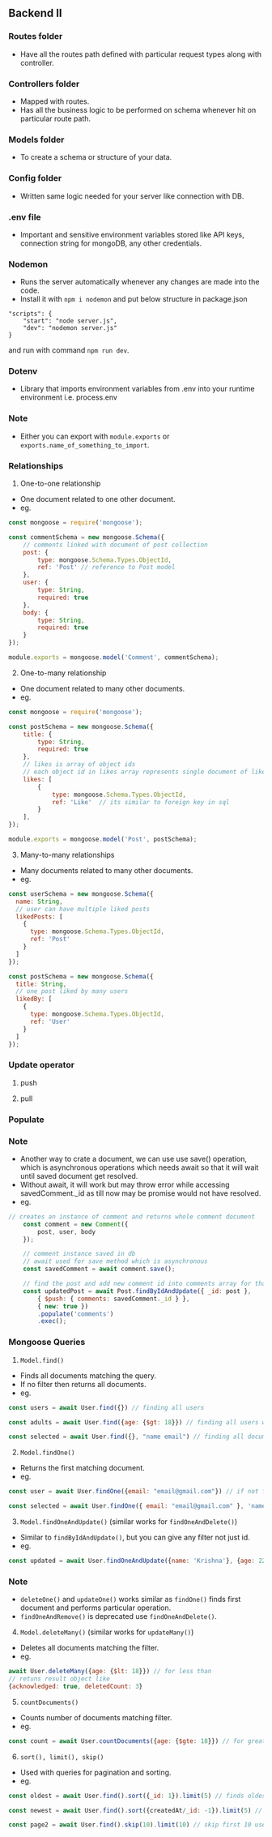 ## Backend II

### Routes folder
- Have all the routes path defined with particular request types along with controller.

### Controllers folder
- Mapped with routes.
- Has all the business logic to be performed on schema whenever hit on particular route path.

### Models folder
- To create a schema or structure of your data.

### Config folder
- Written same logic needed for your server like connection with DB.

### .env file
- Important and sensitive environment variables stored like API keys, connection string for mongoDB, any other credentials.

### Nodemon
- Runs the server automatically whenever any changes are made into the code.
- Install it with ```npm i nodemon``` and put below structure in package.json
```
"scripts": {
    "start": "node server.js",
    "dev": "nodemon server.js"
}
```
and run with command ```npm run dev```.

### Dotenv
- Library that imports environment variables from .env into your runtime environment i.e. process.env

### Note
- Either you can export with ```module.exports``` or ```exports.name_of_something_to_import```.

### Relationships

1. One-to-one relationship
- One document related to one other document.
- eg.
```js
const mongoose = require('mongoose');

const commentSchema = new mongoose.Schema({
    // comments linked with document of post collection
    post: {
        type: mongoose.Schema.Types.ObjectId,
        ref: 'Post' // reference to Post model
    },
    user: {
        type: String,
        required: true
    },
    body: {
        type: String,
        required: true
    }
});

module.exports = mongoose.model('Comment', commentSchema);
```

2. One-to-many relationship
- One document related to many other documents.
- eg.
```js
const mongoose = require('mongoose');

const postSchema = new mongoose.Schema({
    title: {
        type: String,
        required: true
    },
    // likes is array of object ids
    // each object id in likes array represents single document of like collection
    likes: [
        {
            type: mongoose.Schema.Types.ObjectId,
            ref: 'Like'  // its similar to foreign key in sql
        }
    ],
});

module.exports = mongoose.model('Post', postSchema);
```

3. Many-to-many relationships
- Many documents related to many other documents.
- eg.
```js
const userSchema = new mongoose.Schema({
  name: String,
  // user can have multiple liked posts
  likedPosts: [
    {
      type: mongoose.Schema.Types.ObjectId,
      ref: 'Post'
    }
  ]
});

const postSchema = new mongoose.Schema({
  title: String,
  // one post liked by many users
  likedBy: [
    {
      type: mongoose.Schema.Types.ObjectId,
      ref: 'User'
    }
  ]
});

```

### Update operator

1. push

2. pull

### Populate

### Note
- Another way to crate a document, we can use use save() operation, which is asynchronous operations which needs await so that it will wait until saved document get resolved.
- Without await, it will work but may throw error while accessing savedComment._id as till now may be promise would not have resolved.
- eg.
``` js
// creates an instance of comment and returns whole comment document
    const comment = new Comment({
        post, user, body
    });

    // comment instance saved in db
    // await used for save method which is asynchronous
    const savedComment = await comment.save();

    // find the post and add new comment id into comments array for that particular post
    const updatedPost = await Post.findByIdAndUpdate({ _id: post }, 
        { $push: { comments: savedComment._id } },
        { new: true })
        .populate('comments')
        .exec();
```

### Mongoose Queries

1. ``Model.find()``
- Finds all documents matching the query.
- If no filter then returns all documents.
- eg.
``` js
const users = await User.find({}) // finding all users

const adults = await User.find({age: {$gt: 18}}) // finding all users whose age is greater than 18

const selected = await User.find({}, "name email") // finding all documents with name and email fields only
```

2. ``Model.findOne()``
- Returns the first matching document.
- eg.
```js
const user = await User.findOne({email: "email@gmail.com"}) // if not found returns null

const selected = await User.findOne({ email: "email@gmail.com" }, 'name').exec() // finding first document with filter and name field only
```

3. ``Model.findOneAndUpdate()`` (similar works for ``findOneAndDelete()``)
- Similar to ``findByIdAndUpdate()``, but you can give any filter not just id.
- eg.
```js
const updated = await User.findOneAndUpdate({name: 'Krishna'}, {age: 22}, {new: true})
```

### Note
- ```deleteOne()``` and ```updateOne()``` works similar as ```findOne()``` finds first document and performs particular operation.
- ```findOneAndRemove()``` is deprecated use ```findOneAndDelete()```.

4. ``Model.deleteMany()`` (similar works for ``updateMany()``)
- Deletes all documents matching the filter.
- eg.
```js
await User.deleteMany({age: {$lt: 18}}) // for less than
// retuns result object like 
{acknowledged: true, deletedCount: 3}
```

5. ``countDocuments()``
- Counts number of documents matching filter.
- eg.
```js
const count = await User.countDocuments({age: {$gte: 18}}) // for greater than or equal to 
```

6. ``sort(), limit(), skip()``
- Used with queries for pagination and sorting.
- eg.
```js
const oldest = await User.find().sort({_id: 1}).limit(5) // finds oldest 5 docs

const newest = await User.find().sort({createdAt/_id: -1}).limit(5) // finds recent 5 docs

const page2 = await User.find().skip(10).limit(10) // skip first 10 users (pagination)
```